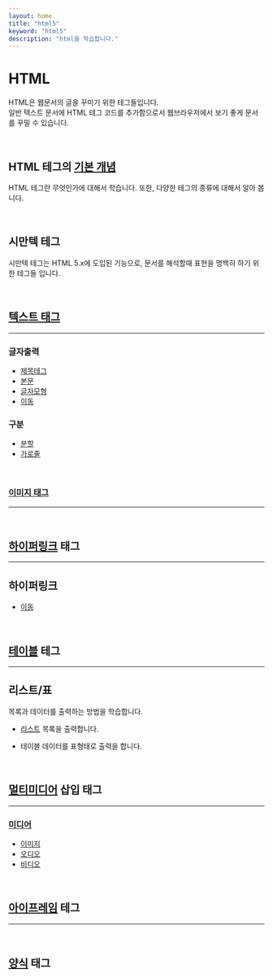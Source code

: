 ```yaml
---
layout: home
title: "html5"
keyword: "html5"
description: "html을 학습합니다."
---
```


# HTML
HTML은 웹문서의 글을 꾸미기 위한 테그들입니다.  
일반 텍스트 문서에 HTML 테그 코드를 추가함으로서 웹브라우저에서 보기 좋게 문서를 꾸밀 수 있습니다. 

<br>

## HTML 테그의 [기본 개념](./01)
HTML 테그란 무엇인가에 대해서 학습니다. 또한, 다양한 테그의 종류에 대해서 알아 봅니다.

<br>

## 시만텍 테그
시만텍 테그는 HTML 5.x에 도입된 기능으로, 문서를 해석할때 표현을 명백히 하기 위한 테그들 입니다.

<br>

## [텍스트 태그](./02)
---

### 글자출력

* [제목테그](./tag/h)
* [본문](./tag/p)
* [글자모형](./tag/fontshape)
* [이동](./tag/ruby)

### 구분

* [분할](./tag/br)
* [가로줄](./tag/hr)

<br>

### [이미지 태그](./03)
---

<br>

## [하이퍼링크](./04) 태그
---

## 하이퍼링크

* [이동](./tag/a)



<br>

## [테이블](./05) 테그
---

## 리스트/표

목록과 데이터를 출력하는 방법을 학습합니다.

* [리스트](./list/list)
  목록을 출력합니다.

* 테이블
  데이터를 표형태로 출력을 합니다.

<br>

## [멀티미디어](./06) 삽입 태그
---



### [미디어](./media)

* [이미지](./media/image)
* [오디오](./media/audio)
* [비디오](./media/video)

<br>

## [아이프레임](./07) 테그
---

<br>

## [양식](./09) 태그



